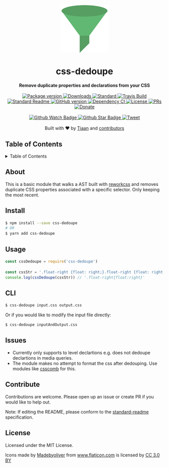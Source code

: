 <div align="center">
	<img width="30%" src="media/funnel.png" alt="">
</div>
<h1 align="center">css-dedoupe</h1>
<div align="center">
  <strong>Remove duplicate properties and declarations from your CSS</strong>
</div>
<br>
<div align="center">
  <a href="https://npmjs.org/package/css-dedoupe">
    <img src="https://img.shields.io/npm/v/css-dedoupe.svg?style=flat-square" alt="Package version" />
  </a>
  <a href="https://npmjs.org/package/css-dedoupe">
  <img src="https://img.shields.io/npm/dm/css-dedoupe.svg?style=flat-square" alt="Downloads" />
  </a>
  <a href="https://github.com/feross/standard">
    <img src="https://img.shields.io/badge/code%20style-standard-brightgreen.svg?style=flat-square" alt="Standard" />
  </a>
  <a href="https://travis-ci.org/tiaanduplessis/css-dedoupe">
    <img src="https://img.shields.io/travis/tiaanduplessis/css-dedoupe.svg?style=flat-square" alt="Travis Build" />
  </a>
  <a href="https://github.com/RichardLitt/standard-readme)">
    <img src="https://img.shields.io/badge/standard--readme-OK-green.svg?style=flat-square" alt="Standard Readme" />
  </a>
  <a href="https://badge.fury.io/gh/tiaanduplessis%2Fcss-dedoupe">
    <img src="https://badge.fury.io/gh/tiaanduplessis%2Fcss-dedoupe.svg?style=flat-square" alt="GitHub version" />
  </a>
  <a href="https://dependencyci.com/github/tiaanduplessis/css-dedoupe">
    <img src="https://dependencyci.com/github/tiaanduplessis/css-dedoupe/badge?style=flat-square" alt="Dependency CI" />
  </a>
  <a href="https://github.com/tiaanduplessis/css-dedoupe/blob/master/LICENSE">
    <img src="https://img.shields.io/npm/l/css-dedoupe.svg?style=flat-square" alt="License" />
  </a>
  <a href="http://makeapullrequest.com">
    <img src="https://img.shields.io/badge/PRs-welcome-brightgreen.svg?style=flat-square" alt="PRs" />
  </a>
  <a href="https://www.paypal.me/tiaanduplessis/1">
    <img src="https://img.shields.io/badge/$-support-green.svg?style=flat-square" alt="Donate" />
  </a>
</div>
<br>
<div align="center">
  <a href="https://github.com/tiaanduplessis/css-dedoupe/watchers">
    <img src="https://img.shields.io/github/watchers/tiaanduplessis/css-dedoupe.svg?style=social" alt="Github Watch Badge" />
  </a>
  <a href="https://github.com/tiaanduplessis/css-dedoupe/stargazers">
    <img src="https://img.shields.io/github/stars/tiaanduplessis/css-dedoupe.svg?style=social" alt="Github Star Badge" />
  </a>
  <a href="https://twitter.com/intent/tweet?text=Check%20out%20css-dedoupe!%20https://github.com/tiaanduplessis/css-dedoupe%20%F0%9F%91%8D">
    <img src="https://img.shields.io/twitter/url/https/github.com/tiaanduplessis/css-dedoupe.svg?style=social" alt="Tweet" />
  </a>
</div>
<br>
<div align="center">
  Built with ❤︎ by <a href="tiaan.beer">Tiaan</a> and <a href="https://github.com/tiaanduplessis/css-dedoupe/graphs/contributors">contributors</a>
</div>

<h2>Table of Contents</h2>
<details>
  <summary>Table of Contents</summary>
  <li><a href="#about">About</a></li>
  <li><a href="#install">Install</a></li>
  <li><a href="#usage">Usage</a></li>
  <li><a href="#cli">CLI</a></li>
	<li><a href="#issues">Issues</a></li>
  <li><a href="#contribute">Contribute</a></li>
  <li><a href="#license">License</a></li>
</details>

## About

This is a basic module that walks a AST built with [reworkcss](github.com/reworkcss/css) and removes duplicate CSS properties associated with a specific selector. Only keeping the most recent.

## Install

```sh
$ npm install --save css-dedoupe
# OR
$ yarn add css-dedoupe
```

## Usage

```js
const cssDedoupe = require('css-dedoupe')

const cssStr = '.float-right {float: right;}.float-right {float: right;}'
console.log(cssDedoupe(cssStr)) // '.float-right{float:right}'

```

## CLI

```sh
$ css-dedoupe input.css output.css
```

Or if you would like to modify the input file directly:

```sh
$ css-dedoupe inputAndOutput.css
```

## Issues

- Currently only supports to level declartions e.g. does not dedoupe declartions in media queries.
- The module makes no attempt to format the css after dedouping. Use modules like [csscomb](https://github.com/csscomb/csscomb.js) for this.

## Contribute

Contributions are welcome. Please open up an issue or create PR if you would like to help out.

Note: If editing the README, please conform to the [standard-readme](https://github.com/RichardLitt/standard-readme) specification.

## License

Licensed under the MIT License.

<div>Icons made by <a href="http://www.flaticon.com/authors/madebyoliver" title="Madebyoliver">Madebyoliver</a> from <a href="http://www.flaticon.com" title="Flaticon">www.flaticon.com</a> is licensed by <a href="http://creativecommons.org/licenses/by/3.0/" title="Creative Commons BY 3.0" target="_blank">CC 3.0 BY</a></div>
